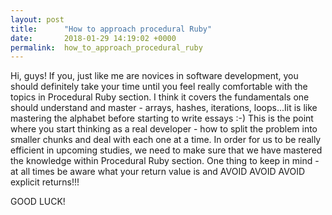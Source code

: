 ```yaml
---
layout: post
title:      "How to approach procedural Ruby"
date:       2018-01-29 14:19:02 +0000
permalink:  how_to_approach_procedural_ruby
---
```



Hi, guys! If you, just like me are novices in software development, you should definitely take your time until you feel really comfortable with the topics in Procedural Ruby section.  I think it covers the fundamentals one should understand and master - arrays, hashes, iterations, loops...Iit is like mastering the alphabet before starting to write essays :-)
This is the point where you start thinking as a real developer - how to split the problem into smaller chunks and deal with each one at a time. In order for us to be really efficient in upcoming studies, we need to make sure that we have mastered the knowledge within Procedural Ruby section.
One thing to keep in mind - at all times be aware what your return value is and AVOID AVOID AVOID explicit returns!!!

GOOD LUCK!
